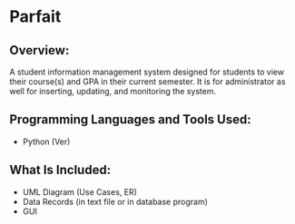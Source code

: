 # Parfait

## Overview:
A student information management system designed for students to view their course(s) and GPA in their current semester. It is for administrator as well for inserting, updating, and monitoring the system.

## Programming Languages and Tools Used:
- Python (Ver)

## What Is Included:
- UML Diagram (Use Cases, ER)
- Data Records (in text file or in database program)
- GUI
